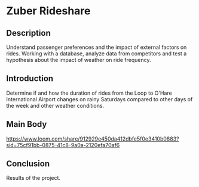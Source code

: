 # Zuber Rideshare 

## Description
Understand passenger preferences and the impact of external factors on rides.
Working with a database, analyze data from competitors and test a hypothesis about the impact of weather on ride frequency. 

## Introduction
Determine if and how the duration of rides from the Loop to O'Hare International Airport changes on rainy Saturdays compared to other days of the week and other weather conditions.

## Main Body

https://www.loom.com/share/912929e450da412dbfe5f0e3410b0883?sid=75cf91bb-0875-41c8-9a0a-2120efa70af6

## Conclusion
Results of the project.
